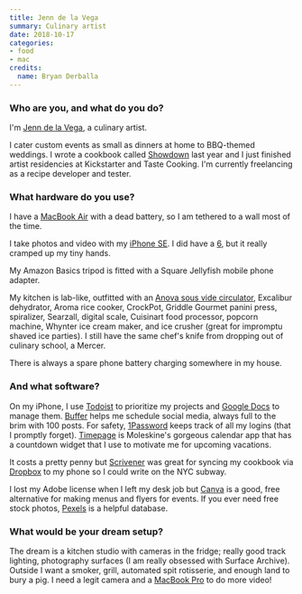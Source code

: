 ```yaml
---
title: Jenn de la Vega
summary: Culinary artist 
date: 2018-10-17
categories:
- food
- mac
credits:
  name: Bryan Derballa
---
```


### Who are you, and what do you do?

I'm [Jenn de la Vega](http://www.randwich.es/ "Jenn's website."), a culinary artist.

I cater custom events as small as dinners at home to BBQ-themed weddings. I wrote a cookbook called [Showdown](http://www.randwich.es/book/ "Jenn's cookbook.") last year and I just finished artist residencies at Kickstarter and Taste Cooking. I'm currently freelancing as a recipe developer and tester.

### What hardware do you use?

I have a [MacBook Air][macbook-air] with a dead battery, so I am tethered to a wall most of the time.

I take photos and video with my [iPhone SE][iphone-se]. I did have a [6][iphone-6], but it really cramped up my tiny hands.

My Amazon Basics tripod is fitted with a Square Jellyfish mobile phone adapter.

My kitchen is lab-like, outfitted with an [Anova sous vide circulator][precision-cooker], Excalibur dehydrator, Aroma rice cooker, CrockPot, Griddle Gourmet panini press, spiralizer, Searzall, digital scale, Cuisinart food processor, popcorn machine, Whynter ice cream maker, and ice crusher (great for impromptu shaved ice parties). I still have the same chef's knife from dropping out of culinary school, a Mercer.

There is always a spare phone battery charging somewhere in my house.

### And what software?

On my iPhone, I use [Todoist][todoist-ios] to prioritize my projects and [Google Docs][google-docs] to manage them. [Buffer][] helps me schedule social media, always full to the brim with 100 posts. For safety, [1Password][] keeps track of all my logins (that I promptly forget). [Timepage][timepage-ios] is Moleskine's gorgeous calendar app that has a countdown widget that I use to motivate me for upcoming vacations.

It costs a pretty penny but [Scrivener][] was great for syncing my cookbook via [Dropbox][] to my phone so I could write on the NYC subway. 

I lost my Adobe license when I left my desk job but [Canva][] is a good, free alternative for making menus and flyers for events. If you ever need free stock photos, [Pexels](https://www.pexels.com/ "A stock photography website.") is a helpful database.

### What would be your dream setup?

The dream is a kitchen studio with cameras in the fridge; really good track lighting, photography surfaces (I am really obsessed with Surface Archive). Outside I want a smoker, grill, automated spit rotisserie, and enough land to bury a pig. I need a legit camera and a [MacBook Pro][macbook-pro] to do more video!

[1password]: https://1password.com "Password management software for Mac OS X."
[buffer]: https://buffer.com/ "A tool for sharing across multiple social networks."
[canva]: https://www.canva.com/ "Web-based design software."
[dropbox]: https://www.dropbox.com/ "Online syncing and storage."
[google-docs]: https://en.wikipedia.org/wiki/Google_Docs "A web-based office suite."
[iphone-6]: https://en.wikipedia.org/wiki/IPhone_6 "A smartphone."
[iphone-se]: https://en.wikipedia.org/wiki/IPhone_SE "A 4 inch smartphone."
[macbook-air]: https://www.apple.com/macbook-air/ "A very thin laptop."
[macbook-pro]: https://www.apple.com/macbook-pro/ "A laptop."
[precision-cooker]: https://anovaculinary.com/anova-precision-cooker/ "A sous vide circulator."
[scrivener]: http://literatureandlatte.com/scrivener.php "A Mac text editor aimed at writers."
[timepage-ios]: https://itunes.apple.com/app/apple-store/id989178902 "A calendar app."
[todoist-ios]: https://itunes.apple.com/us/app/todoist-organize-your-life/id572688855 "An app for the todo service."
